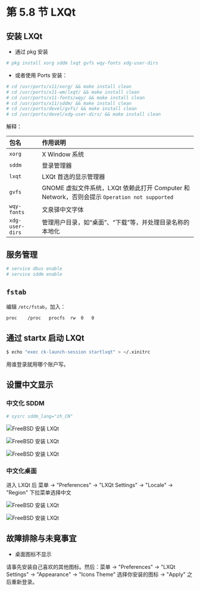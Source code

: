 # 第 5.8 节 LXQt

## 安装 LXQt

- 通过 pkg 安装

```sh
# pkg install xorg sddm lxqt gvfs wqy-fonts xdg-user-dirs
```

- 或者使用 Ports 安装：

```sh
# cd /usr/ports/x11/xorg/ && make install clean
# cd /usr/ports/x11-wm/lxqt/ && make install clean
# cd /usr/ports/x11-fonts/wqy/ && make install clean
# cd /usr/ports/x11/sddm/ && make install clean
# cd /usr/ports/devel/gvfs/ && make install clean
# cd /usr/ports/devel/xdg-user-dirs/ && make install clean 
```

解释：

| 包名               | 作用说明                                                                 |
|:--------------------|:--------------------------------------------------------------------------|
| `xorg`             |  X Window 系统 |
| `sddm`             | 登录管理器 |
| `lxqt`             | LXQt 首选的显示管理器 |
| `gvfs`             | GNOME 虚拟文件系统，LXQt 依赖此打开 Computer 和 Network，否则会提示 `Operation not supported`|
| `wqy-fonts`        | 文泉驿中文字体|
| `xdg-user-dirs`    | 管理用户目录，如“桌面”、“下载”等，并处理目录名称的本地化|


## 服务管理


```sh
# service dbus enable
# service sddm enable
```

## `fstab`

编辑 `/etc/fstab`，加入：

```sh
proc	/proc	procfs	rw	0	0
```

## 通过 startx 启动 LXQt

```sh
$ echo "exec ck-launch-session startlxqt" > ~/.xinitrc
```

用谁登录就用哪个账户写。

## 设置中文显示

### 中文化 SDDM

```sh
# sysrc sddm_lang="zh_CN"
```

![FreeBSD 安装 LXQt](../.gitbook/assets/lxqt1.png)

![FreeBSD 安装 LXQt](../.gitbook/assets/lxqt2.png)

![FreeBSD 安装 LXQt](../.gitbook/assets/lxqt3.png)

### 中文化桌面

进入 LXQt 后 菜单 -> "Preferences" -> "LXQt Settings" -> "Locale" -> "Region" 下拉菜单选择中文

![FreeBSD 安装 LXQt](../.gitbook/assets/lxqt4.png)

![FreeBSD 安装 LXQt](../.gitbook/assets/lxqt5.png)

## 故障排除与未竟事宜

- 桌面图标不显示

请事先安装自己喜欢的其他图标。然后：菜单 -> "Preferences" -> "LXQt Settings" -> "Appearance" -> "Icons Theme" 选择你安装的图标 -> "Apply" 之后重新登录。

